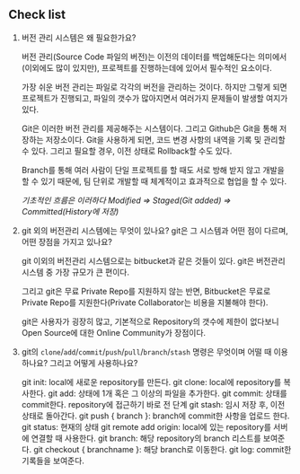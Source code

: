 ## Check list

1. 버전 관리 시스템은 왜 필요한가요?

   버전 관리(Source Code 파일의 버전)는 이전의 데이터를 백업해둔다는 의미에서(이외에도 많이 있지만), 프로젝트를 진행하는데에 있어서 필수적인 요소이다.

   가장 쉬운 버전 관리는 파일로 각각의 버전을 관리하는 것이다. 하지만 그렇게 되면 프로젝트가 진행되고, 파일의 갯수가 많아지면서 여러가지 문제들이 발생할 여지가 있다.

   Git은 이러한 버전 관리를 제공해주는 시스템이다. 그리고 Github은 Git을 통해 저장하는 저장소이다. Git을 사용하게 되면, 코드 변경 사항의 내역을 기록 및 관리할 수 있다. 그리고 필요할 경우, 이전 상태로 Rollback할 수도 있다.

   Branch를 통해 여러 사람이 단일 프로젝트를 할 때도 서로 방해 받지 않고 개발을 할 수 있기 때문에, 팀 단위로 개발할 때 체계적이고 효과적으로 협업을 할 수 있다.

   _기초적인 흐름은 이러하다 Modified => Staged(Git added) => Committed(History에 저장)_

2. git 외의 버전관리 시스템에는 무엇이 있나요? git은 그 시스템과 어떤 점이 다르며, 어떤 장점을 가지고 있나요?

   git 이외의 버전관리 시스템으로는 bitbucket과 같은 것들이 있다. git은 버전관리 시스템 중 가장 규모가 큰 편이다.

   그리고 git은 무료 Private Repo를 지원하지 않는 반면, Bitbucket은 무료로 Private Repo를 지원한다(Private Collaborator는 비용을 지불해야 한다).

   git은 사용자가 굉장히 많고, 기본적으로 Repository의 갯수에 제한이 없다보니 Open Source에 대한 Online Community가 장점이다.

3. git의 `clone`/`add`/`commit`/`push`/`pull`/`branch`/`stash` 명령은 무엇이며 어떨 때 이용하나요? 그리고 어떻게 사용하나요?

   git init: local에 새로운 repository를 만든다.
   git clone: local에 repository를 복사한다.
   git add: 상태에 1개 혹은 그 이상의 파일을 추가한다.
   git commit: 상태를 commit한다. repository에 접근하기 바로 전 단계
   git stash: 임시 저장 후, 이전 상태로 돌아간다.
   git push { branch }: branch에 commit한 사항을 업로드 한다.
   git status: 현재의 상태
   git remote add origin: local에 있는 repository를 서버에 연결할 때 사용한다.
   git branch: 해당 repository의 branch 리스트를 보여준다.
   git checkout { branchname }: 해당 branch로 이동한다.
   git log: commit한 기록들을 보여준다.
